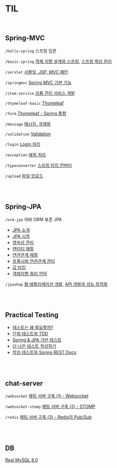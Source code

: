 # TIL

<br/>

## Spring-MVC

`/hello-spring`  스프링 입문

`/basic-spring`
[객체 지향 설계와 스프링](https://github.com/jmxx219/TIL/blob/main/BE/spring/Spring-MVC/basic-spring/OOD.md), [스프링 핵심 원리](https://github.com/jmxx219/TIL/blob/main/BE/spring/Spring-MVC/basic-spring/README.md)

`/servlet`
[서블릿, JSP, MVC 패턴](https://github.com/jmxx219/TIL/blob/main/BE/spring/Spring-MVC/servlet/README.md)

`/springmvc`
[Spring MVC 기본 기능](https://github.com/jmxx219/TIL/blob/main/BE/spring/Spring-MVC/springmvc/README.md)

`/item-service`
[상품 관리 서비스 개발](https://github.com/jmxx219/TIL/blob/main/BE/spring/Spring-MVC/item-service/README.md)

`/thymeleaf-basic`
[Thymeleaf](https://github.com/jmxx219/TIL/blob/main/BE/spring/Spring-MVC/thymeleaf-basic/README.md)

`/form`
[Thymeleaf - Spring 통합](https://github.com/jmxx219/TIL/blob/main/BE/spring/Spring-MVC/form/README.md)

`/message`
[메시지, 국제화](https://github.com/jmxx219/TIL/blob/main/BE/spring/Spring-MVC/message/README.md)

`/validation`
[Validation](https://github.com/jmxx219/TIL/blob/main/BE/spring/Spring-MVC/validation/README.md)

`/login`
[Login 처리](https://github.com/jmxx219/TIL/blob/main/BE/spring/Spring-MVC/login/README.md)

`/exception`
[예외 처리](https://github.com/jmxx219/TIL/blob/main/BE/spring/Spring-MVC/exception/README.md)


`/typeconverter`
[스프링 타입 컨버터](https://github.com/jmxx219/TIL/blob/main/BE/spring/Spring-MVC/typeconverter/README.md)


`/upload`
[파일 업로드](https://github.com/jmxx219/TIL/blob/main/BE/spring/Spring-MVC/upload/README.md)


<br/>
<br/>

## Spring-JPA

`/orm-jpa` 자바 ORM 표준 JPA
- [JPA 소개](https://github.com/jmxx219/TIL/blob/main/BE/spring/Spring-JPA/orm-jpa/JPA%20%EC%86%8C%EA%B0%9C.md)
- [JPA 시작](https://github.com/jmxx219/TIL/blob/main/BE/spring/Spring-JPA/orm-jpa/ex1-hello-jpa/README.md)
- [영속성 관리](https://github.com/jmxx219/TIL/blob/main/BE/spring/Spring-JPA/orm-jpa/%EC%98%81%EC%86%8D%EC%84%B1%20%EA%B4%80%EB%A6%AC.md)
- [엔티티 매핑](https://github.com/jmxx219/TIL/blob/main/BE/spring/Spring-JPA/orm-jpa/%EC%97%94%ED%8B%B0%ED%8B%B0%20%EB%A7%A4%ED%95%91.md)
- [연관관계 매핑](https://github.com/jmxx219/TIL/blob/main/BE/spring/Spring-JPA/orm-jpa/%EC%97%B0%EA%B4%80%EA%B4%80%EA%B3%84%20%EB%A7%A4%ED%95%91.md)
- [프록시와 연관관계 관리](https://github.com/jmxx219/TIL/blob/main/BE/spring/Spring-JPA/orm-jpa/%ED%94%84%EB%A1%9D%EC%8B%9C%EC%99%80%20%EC%97%B0%EA%B4%80%EA%B4%80%EA%B3%84%20%EA%B4%80%EB%A6%AC.md)
- [값 타입](https://github.com/jmxx219/TIL/blob/main/BE/spring/Spring-JPA/orm-jpa/%EA%B0%92%20%ED%83%80%EC%9E%85.md)
- [객체지향 쿼리 언어](https://github.com/jmxx219/TIL/blob/main/BE/spring/Spring-JPA/orm-jpa/%EA%B0%9D%EC%B2%B4%EC%A7%80%ED%96%A5%20%EC%BF%BC%EB%A6%AC%20%EC%96%B8%EC%96%B4.md)


`/jpashop`
[웹 애플리케이션 개발](https://github.com/jmxx219/TIL/blob/main/BE/spring/Spring-JPA/jpashop/README.md), [API 개발과 성능 최적화](https://github.com/jmxx219/TIL/blob/main/BE/spring/Spring-JPA/jpashop/API%20%EA%B0%9C%EB%B0%9C%EA%B3%BC%20%EC%84%B1%EB%8A%A5%20%EC%B5%9C%EC%A0%81%ED%99%94.md)

<br/>
<br/>

## Practical Testing

- [테스트는 왜 필요할까?](https://github.com/jmxx219/TIL/blob/main/BE/testing/1.%20%ED%85%8C%EC%8A%A4%ED%8A%B8%EB%8A%94%20%EC%99%9C%20%ED%95%84%EC%9A%94%ED%95%A0%EA%B9%8C%3F.md)
- [단위 테스트와 TDD](https://github.com/jmxx219/TIL/blob/main/BE/testing/2.%20%EB%8B%A8%EC%9C%84%20%ED%85%8C%EC%8A%A4%ED%8A%B8%EC%99%80%20TDD.md)
- [Spring & JPA 기반 테스트](https://github.com/jmxx219/TIL/blob/main/BE/testing/3.%20Spring%20%26%20JPA%20%EA%B8%B0%EB%B0%98%20%ED%85%8C%EC%8A%A4%ED%8A%B8.md)
- [더 나은 테스트 작성하기](https://github.com/jmxx219/TIL/blob/main/BE/testing/4.%20%EB%8D%94%20%EB%82%98%EC%9D%80%20%ED%85%8C%EC%8A%A4%ED%8A%B8%20%EC%9E%91%EC%84%B1%ED%95%98%EA%B8%B0.md)
- [학습 테스트와 Spring REST Docs](https://github.com/jmxx219/TIL/blob/main/BE/testing/5.%20%ED%95%99%EC%8A%B5%20%ED%85%8C%EC%8A%A4%ED%8A%B8%EC%99%80%20Spring%20REST%20Docs.md)

<br/>
<br/>

## chat-server

`/websocket` [채팅 서버 구축 (1) - Websocket](https://jmxx219.tistory.com/77) 

`/websocket-stomp` [채팅 서버 구축 (2) - STOMP](https://jmxx219.tistory.com/78)  

`/redis` [채팅 서버 구축 (3) - Redis의 Pub/Sub](https://jmxx219.tistory.com/79)


<br/>
<br/>


## DB

[Real MySQL 8.0](https://github.com/jmxx219/TIL/tree/main/DB/DBMS/MySQL/Real%20MySQL%208.0)
